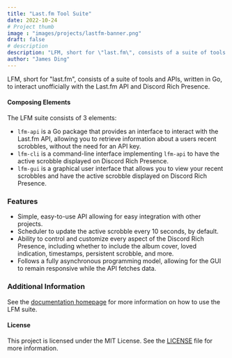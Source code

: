 ```yaml
---
title: "Last.fm Tool Suite"
date: 2022-10-24
# Project thumb
image : "images/projects/lastfm-banner.png"
draft: false
# description
description: "LFM, short for \"last.fm\", consists of a suite of tools and APIs, written in Go, to interact unofficially with the Last.fm API and Discord Rich Presence."
author: "James Ding"
---
```


LFM, short for "last.fm", consists of a suite of tools and APIs, written in Go, to interact unofficially with the Last.fm API and Discord Rich Presence.

#### Composing Elements

The LFM suite consists of 3 elements:

- `lfm-api`  is a Go package that provides an interface to interact with the Last.fm API, allowing you to retrieve information about a users recent scrobbles, without the need for an API key.
- `lfm-cli` is a command-line interface implementing `lfm-api` to have the active scrobble displayed on Discord Rich Presence.
- `lfm-gui` is a graphical user interface that allows you to view your recent scrobbles and have the active scrobble displayed on Discord Rich Presence.

### Features

- Simple, easy-to-use API allowing for easy integration with other projects.
- Scheduler to update the active scrobble every 10 seconds, by default.
- Ability to control and customize every aspect of the Discord Rich Presence, including whether to include the album cover, loved indication, timestamps, persistent scrobble, and more.
- Follows a fully asynchronous programming model, allowing for the GUI to remain responsive while the API fetches data.

### Additional Information

See the [documentation homepage](https://lfm.twango.dev) for more information on how to use the LFM suite.

#### License

This project is licensed under the MIT License. See the [LICENSE](https://github.com/twangodev/lfm-api/blob/main/LICENSE) file for more information.
